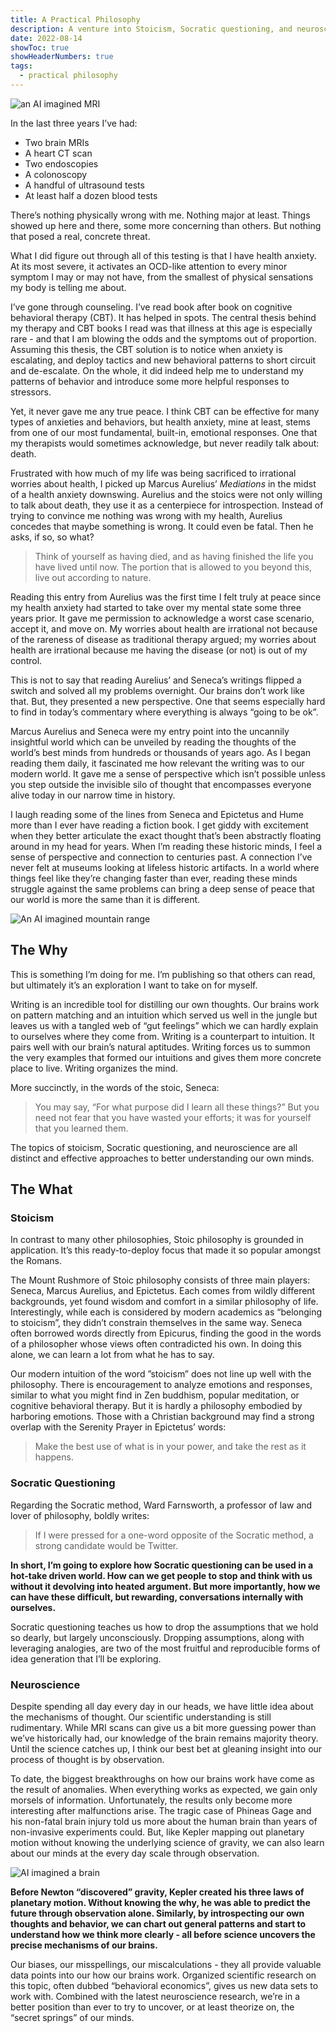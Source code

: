 ```yaml
---
title: A Practical Philosophy
description: A venture into Stoicism, Socratic questioning, and neuroscience
date: 2022-08-14
showToc: true
showHeaderNumbers: true
tags:
  - practical philosophy
---
```


![an AI imagined MRI](/images/posts/origin-story/a-practical-philosophy-figure-1.jpeg)

In the last three years I’ve had:

- Two brain MRIs
- A heart CT scan
- Two endoscopies
- A colonoscopy
- A handful of ultrasound tests
- At least half a dozen blood tests

There’s nothing physically wrong with me. Nothing major at least. Things showed up here and there, some more concerning than others. But nothing that posed a real, concrete threat.

What I did figure out through all of this testing is that I have health anxiety. At its most severe, it activates an OCD-like attention to every minor symptom I may or may not have, from the smallest of physical sensations my body is telling me about.

I’ve gone through counseling. I’ve read book after book on cognitive behavioral therapy (CBT). It has helped in spots. The central thesis behind my therapy and CBT books I read was that illness at this age is especially rare - and that I am blowing the odds and the symptoms out of proportion. Assuming this thesis, the CBT solution is to notice when anxiety is escalating, and deploy tactics and new behavioral patterns to short circuit and de-escalate. On the whole, it did indeed help me to understand my patterns of behavior and introduce some more helpful responses to stressors.

Yet, it never gave me any true peace. I think CBT can be effective for many types of anxieties and behaviors, but health anxiety, mine at least, stems from one of our most fundamental, built-in, emotional responses. One that my therapists would sometimes acknowledge, but never readily talk about: death.

Frustrated with how much of my life was being sacrificed to irrational worries about health, I picked up Marcus Aurelius’ _Mediations_ in the midst of a health anxiety downswing. Aurelius and the stoics were not only willing to talk about death, they use it as a centerpiece for introspection. Instead of trying to convince me nothing was wrong with my health, Aurelius concedes that maybe something is wrong. It could even be fatal. Then he asks, if so, so what?

> Think of yourself as having died, and as having finished the life you have lived until now. The portion that is allowed to you beyond this, live out according to nature.

Reading this entry from Aurelius was the first time I felt truly at peace since my health anxiety had started to take over my mental state some three years prior. It gave me permission to acknowledge a worst case scenario, accept it, and move on. My worries about health are irrational not because of the rareness of disease as traditional therapy argued; my worries about health are irrational because me having the disease (or not) is out of my control.

This is not to say that reading Aurelius’ and Seneca’s writings flipped a switch and solved all my problems overnight. Our brains don’t work like that. But, they presented a new perspective. One that seems especially hard to find in today’s commentary where everything is always “going to be ok”.

Marcus Aurelius and Seneca were my entry point into the uncannily insightful world which can be unveiled by reading the thoughts of the world’s best minds from hundreds or thousands of years ago. As I began reading them daily, it fascinated me how relevant the writing was to our modern world. It gave me a sense of perspective which isn’t possible unless you step outside the invisible silo of thought that encompasses everyone alive today in our narrow time in history.

I laugh reading some of the lines from Seneca and Epictetus and Hume more than I ever have reading a fiction book. I get giddy with excitement when they better articulate the exact thought that’s been abstractly floating around in my head for years. When I’m reading these historic minds, I feel a sense of perspective and connection to centuries past. A connection I’ve never felt at museums looking at lifeless historic artifacts. In a world where things feel like they’re changing faster than ever, reading these minds struggle against the same problems can bring a deep sense of peace that our world is more the same than it is different.

![An AI imagined mountain range](/images/posts/origin-story/a-practical-philosophy-figure-4.jpeg)

## The Why

This is something I’m doing for me. I’m publishing so that others can read, but ultimately it’s an exploration I want to take on for myself.

Writing is an incredible tool for distilling our own thoughts. Our brains work on pattern matching and an intuition which served us well in the jungle but leaves us with a tangled web of “gut feelings” which we can hardly explain to ourselves where they come from. Writing is a counterpart to intuition. It pairs well with our brain’s natural aptitudes. Writing forces us to summon the very examples that formed our intuitions and gives them more concrete place to live. Writing organizes the mind.

More succinctly, in the words of the stoic, Seneca:

> You may say, “For what purpose did I learn all these things?” But you need not fear that you have wasted your efforts; it was for yourself that you learned them.

The topics of stoicism, Socratic questioning, and neuroscience are all distinct and effective approaches to better understanding our own minds.

## The What

### Stoicism

In contrast to many other philosophies, Stoic philosophy is grounded in application. It’s this ready-to-deploy focus that made it so popular amongst the Romans.

The Mount Rushmore of Stoic philosophy consists of three main players: Seneca, Marcus Aurelius, and Epictetus. Each comes from wildly different backgrounds, yet found wisdom and comfort in a similar philosophy of life. Interestingly, while each is considered by modern academics as “belonging to stoicism”, they didn’t constrain themselves in the same way. Seneca often borrowed words directly from Epicurus, finding the good in the words of a philosopher whose views often contradicted his own. In doing this alone, we can learn a lot from what he has to say.

Our modern intuition of the word ”stoicism” does not line up well with the philosophy. There is encouragement to analyze emotions and responses, similar to what you might find in Zen buddhism, popular meditation, or cognitive behavioral therapy. But it is hardly a philosophy embodied by harboring emotions. Those with a Christian background may find a strong overlap with the Serenity Prayer in Epictetus’ words:

> Make the best use of what is in your power, and take the rest as it happens.

### Socratic Questioning

Regarding the Socratic method, Ward Farnsworth, a professor of law and lover of philosophy, boldly writes:

> If I were pressed for a one-word opposite of the Socratic method, a strong candidate would be Twitter.

**In short, I’m going to explore how Socratic questioning can be used in a hot-take driven world. How can we get people to stop and think with us without it devolving into heated argument. But more importantly, how we can have these difficult, but rewarding, conversations internally with ourselves.**

Socratic questioning teaches us how to drop the assumptions that we hold so dearly, but largely unconsciously. Dropping assumptions, along with leveraging analogies, are two of the most fruitful and reproducible forms of idea generation that I’ll be exploring.

### Neuroscience

Despite spending all day every day in our heads, we have little idea about the mechanisms of thought. Our scientific understanding is still rudimentary. While MRI scans can give us a bit more guessing power than we’ve historically had, our knowledge of the brain remains majority theory. Until the science catches up, I think our best bet at gleaning insight into our process of thought is by observation.

To date, the biggest breakthroughs on how our brains work have come as the result of anomalies. When everything works as expected, we gain only morsels of information. Unfortunately, the results only become more interesting after malfunctions arise. The tragic case of Phineas Gage and his non-fatal brain injury told us more about the human brain than years of non-invasive experiments could. But, like Kepler mapping out planetary motion without knowing the underlying science of gravity, we can also learn about our minds at the every day scale through observation.

![AI imagined a brain](/images/posts/origin-story/neuroscience.jpeg)

**Before Newton “discovered” gravity, Kepler created his three laws of planetary motion. Without knowing the why, he was able to predict the future through observation alone. Similarly, by introspecting our own thoughts and behavior, we can chart out general patterns and start to understand how we think more clearly - all before science uncovers the precise mechanisms of our brains.**

Our biases, our misspellings, our miscalculations - they all provide valuable data points into our how our brains work. Organized scientific research on this topic, often dubbed “behavioral economics”, gives us new data sets to work with. Combined with the latest neuroscience research, we’re in a better position than ever to try to uncover, or at least theorize on, the “secret springs” of our minds.
